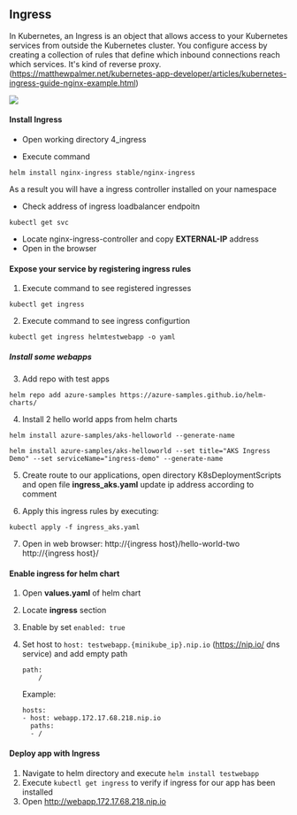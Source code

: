 ## Ingress
In Kubernetes, an Ingress is an object that allows access to your Kubernetes services from outside the Kubernetes cluster. You configure access by creating a collection of rules that define which inbound connections reach which services. It's kind of reverse proxy.
(https://matthewpalmer.net/kubernetes-app-developer/articles/kubernetes-ingress-guide-nginx-example.html)

![](https://miro.medium.com/max/1294/1*RX1ZjiDaXIChc2b_5OYIww.png)

#### Install Ingress 

* Open working directory 4_ingress 

* Execute command 
``` 
helm install nginx-ingress stable/nginx-ingress
```
As a result you will have a ingress controller installed on your namespace

* Check address of ingress loadbalancer endpoitn
```
kubectl get svc
```
* Locate nginx-ingress-controller and copy **EXTERNAL-IP** address
* Open in the browser  

#### Expose your service by registering ingress rules

1. Execute command to see registered ingresses

```
kubectl get ingress 
```

2. Execute command to see ingress configurtion 

```
kubectl get ingress helmtestwebapp -o yaml
```
##### Install some webapps

3.  Add repo with test apps 
```
helm repo add azure-samples https://azure-samples.github.io/helm-charts/
```

4. Install 2 hello world apps from helm charts
```
helm install azure-samples/aks-helloworld --generate-name
```

```
helm install azure-samples/aks-helloworld --set title="AKS Ingress Demo" --set serviceName="ingress-demo" --generate-name
```

5. Create route to our applications, open directory K8sDeploymentScripts and open file **ingress_aks.yaml** update ip address according to comment

6. Apply this ingress rules by executing:

```
kubectl apply -f ingress_aks.yaml
```

7. Open in web browser:
   http://{ingress host}/hello-world-two
   http://{ingress host}/


























#### Enable ingress for helm chart
1. Open **values.yaml** of helm chart
2. Locate **ingress** section
3. Enable by set ``enabled: true``
4. Set host to ``host: testwebapp.{minikube_ip}.nip.io`` (https://nip.io/ dns service)
   and add empty path
	```
	path:
		/
	```
	
	Example:
	```
	hosts:
    - host: webapp.172.17.68.218.nip.io
      paths:
      - /
	```

#### Deploy app with Ingress
1. Navigate to helm directory and execute ``helm install testwebapp``
2. Execute ``kubectl get ingress`` to verify if ingress for our app has been installed
3. Open http://webapp.172.17.68.218.nip.io
